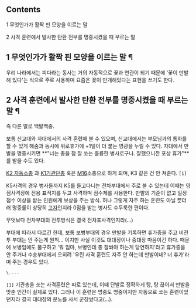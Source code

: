 ## Contents

    

1 무엇인가가 활짝 핀 모양을 이르는 말

2 사격 훈련에서 발사한 탄환 전부를 명중시켰을 때 부르는 말

## 1 무엇인가가 활짝 핀 모양을 이르는 말 ¶

우리 나라에서는 피다라는 동사는 거의 자동적으로 꽃과 연관이 되기 때문에 '꽃이 만발해 있다'는 식으로 주로 사용하며 요즘은 꽃이
만개해있다는 표현을 쓰기도 한다.  

  

## 2 사격 훈련에서 발사한 탄환 전부를 명중시켰을 때 부르는 말 ¶

즉 다른 말로 백발백중.  

  

보통 신교대와 자대에서의 사격 훈련때 볼 수 있으며, 신교대에서는 부모님과의 통화를 할 수 있게 해줌과 동시에 위로휴가에 +1일이 더 붙는
영광을 누릴 수 있다. 자대에서 만발을 명중시키면 **"너는 총을 참 잘 쏘는 훌륭한 병사로구나. 잘했으니깐 포상 휴가"**를 받을 수도
있다.

  

[K2 자동소총](K2%20%EC%9E%90%EB%8F%99%EC%86%8C%EC%B4%9D.md) 과 [K1기관단총](K1%20%EA%B8%B0%EA%B4%80%EB%8B%A8%EC%B4%9D.md) 혹은 [M16](M16.md)소총으로
하게 되며, K3 같은 건 안 쳐준다. `[1]`

  

K5사격의 경우 병사들까지 K5를 들고다니는 전차부대에서 주로 볼 수 있는데 이때는 영점사격장에 전용 표적지를 두고 사격하며 점수제를
사용한다. 만발의 기준이 없고 일정 점수 이상을 받는 인원에게 보상을 주는 방식. 허나 그렇게 자주 하는 훈련도 아닐 뿐더러 명중률이 상당히
[고자](%EA%B3%A0%EC%9E%90.md)인지라 0점을 받는 병사도 수두룩한 편이다.

  

무엇보다 전차부대의 전투방식은 결국 전차포사격인지라(…)  

  

부대에 따라서 다르긴 한데, 보통 보병부대의 경우 만발을 기록하면 휴가증을 주고 비전투 부대는 안 주는게 원칙… 이지만 사실 이것도
대대장이나 중대장 마음이긴 하다. 때문에 보병임에도 불구하고 '뭐 임마, 보병인데 총 잘쏴야 하는게 당연하지'라고 휴가증을 안 주거나
수송부대에서 오히려 '우린 사격 훈련도 자주 안 하는데 만발이네? 너 휴가'라며 주는 경우도 있다.  

  
  

`\----`

`[1]` 기관총을 쏘는 사격훈련은 따로 있는데, 이때 단발로 정확하게 탕, 탕 끊어서 만발을 맞춘 인간이 실제로 있다. 그러나 이 훈련은
명중도 명중이지만 자동으로 쏘는 훈련이었던지라 결국 대대장의 분노를 사서 군장쌌다고(…).

